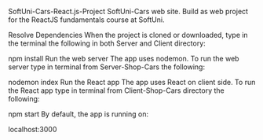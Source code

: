 SoftUni-Cars-React.js-Project
SoftUni-Cars web site. Build as web project for the ReactJS fundamentals course at SoftUni.




Resolve Dependencies
When the project is cloned or downloaded, type in the terminal the following in both Server and Client directory:

npm install
Run the web server
The app uses nodemon. To run the web server type in terminal from Server-Shop-Cars the following:

nodemon index
Run the React app
The app uses React on client side. To run the React app type in terminal from Client-Shop-Cars directory the following:

npm start
By default, the app is running on:

localhost:3000

